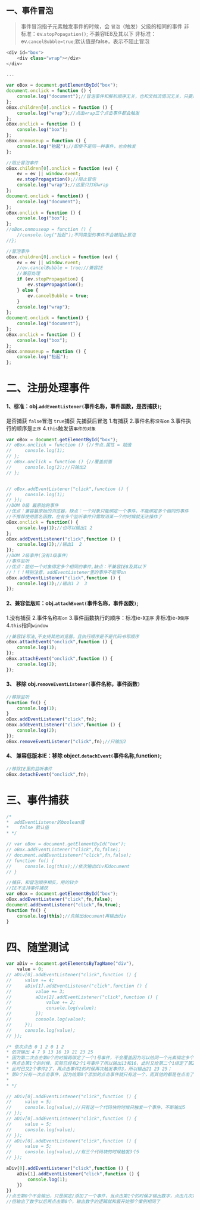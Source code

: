 ## 一、事件冒泡

> 事件冒泡指子元素触发事件的时候，会 `冒泡`（触发）父级的相同的事件 
> 非标准：ev.`stopPopagation()`; 不兼容IE8及其以下
> 非标准：ev.`cancelBubble=true`;默认值是false，表示不阻止冒泡

```javascript
<div id="box">
	<div class="wrap"></div>
</div>

...

var oBox = document.getElementById("box");
document.onclick = function () {
    console.log("document");//冒泡事件和解析顺序无关，也和文档流情况无关，只要是父子级关系就会触发
};
oBox.children[0].onclick = function () {
    console.log("wrap");//点击wrap三个点击事件都会触发
};
oBox.onclick = function () {
    console.log("box");
};
oBox.onmouseup = function () {
    console.log("抬起");//即使不是同一种事件，也会触发
};
```

```javascript
//阻止冒泡事件
oBox.children[0].onclick = function (ev) {
    ev = ev || window.event;
    ev.stopPropagation();//阻止冒泡
    console.log("wrap");//这里只打印wrap
};
document.onclick = function() {
    console.log("document");
};
oBox.onclick = function () {
    console.log("box");
};
//oBox.onmouseup = function () {
    //console.log("抬起");不同类型的事件不会被阻止冒泡
//};

```

```javascript
//冒泡事件
oBox.children[0].onclick = function (ev) {
    ev = ev || window.event;
    //ev.cancelBubble = true;//兼容IE
    //兼容处理
    if (ev.stopPropagation) {
        ev.stopPropagation();
    } else {
        ev.cancelBubble = true;
    }
    console.log("wrap");
};
document.onclick = function() {
    console.log("document");
};
oBox.onclick = function () {
    console.log("box");
};
oBox.onmouseup = function () {
    console.log("抬起");
};
```



# 二、注册处理事件

#### 1、标准：obj.`addEventListener(`事件名称，事件函数，是否捕获`)`;

是否捕获 
`false`冒泡 
`true`捕获 
先捕获后冒泡 
1.有捕获 
2.事件名称`没有on` 
3.事件执行的顺序是`正序` 
4.`this`触发该`事件的对象`

```javascript
var oBox = document.getElementById("box");
// oBox.onclick = function () {//节点.属性 = 赋值
//     console.log(1);
// };
// oBox.onclick = function () {//覆盖前面
//     console.log(2);//只输出2
// };


// oBox.addEventListener("click",function () {
//     console.log(1);
// });
//DOM 0级 最原始的事件
//优点：兼容最原始的浏览器，缺点：一个对象只能绑定一个事件，不能绑定多个相同的事件
//不推荐使用匿名函数，在有多个监听事件只需取消某一个的时候就无法操作了
oBox.onclick = function() {
    console.log(1);//也可以输出1 2
};
oBox.addEventListener("click",function () {
    console.log(2);//输出1  2
});
//DOM 2级事件(没有1级事件)
//事件监听
//优点：能给一个对象绑定多个相同的事件,缺点：不兼容IE8及其以下
//！！！特别注意，addEventListener里的事件不能带on
oBox.addEventListener("click",function () {
	console.log(3);//输出1 2  3
});
```

#### 2、兼容低版IE：obj.`attachEvent(`事件名称，事件函数`)`;

1.没有捕获 
2.事件名称`有on` 
3.事件函数执行的顺序：标准ie-》`正序` 非标准ie-》`倒序` 
4.`this`指向`window`

```javascript
//兼容IE写法,不支持其他浏览器，且执行顺序是不是代码书写顺序
oBox.attachEvent("onclick",function () {
    console.log(1);
});
oBox.attachEvent("onclick",function () {
    console.log(2);
});
```

#### 3、 移除 obj.`removeEventListener(`事件名称，事件函数`)`

```javascript
//移除监听
function fn() {
    console.log(1);
}
oBox.addEventListener("click",fn);
oBox.addEventListener("click",function () {
    console.log(2);
});
oBox.removeEventListener("click",fn);//只输出2
```

#### 4、 兼容低版本IE：移除 object.`detachEvent(`事件名称,function`)`;

```javascript
//移除IE里的监听事件
oBox.detachEvent("onclick",fn);
```



# 三、事件捕获

```javascript
/*
*  addEventListener的boolean值
*    false 默认值
* */

// var oBox = document.getElementById("box");
// oBox.addEventListener("click",fn,false);
// document.addEventListener("click",fn,false);
// function fn() {
//     console.log(this);//依次输出div和document
// }

//捕获，和冒泡顺序相反，用的较少
//IE不支持事件捕获
var oBox = document.getElementById("box");
oBox.addEventListener("click",fn,false);
document.addEventListener("click",fn,true);
function fn() {
    console.log(this);//先输出document再输出div
}
```



# 四、随堂测试

```javascript
var aDiv = document.getElementsByTagName("div"),
    value = 0;
// aDiv[0].addEventListener("click",function () {
//     value += 4;
//     aDiv[1].addEventListener("click",function () {
//         value += 3;
//         aDiv[2].addEventListener("click",function () {
//             value += 2;
//             console.log(value);
//         });
//         console.log(value);
//     });
//     console.log(value);
// });

/* 依次点击 0 1 2 0 1 2
* 依次输出 4 7 9 13 16 19 21 23 25
* 因为第二次点击第0个的时候再绑定了一个1号事件，不会覆盖因为可以给同一个元素绑定多个相同事件；
* 再点击第1个的时候，实际已经有2个1号事件了所以输出13和16，此时又给第二个1绑定了第2个事件；
* 此时已又2个事件2了，再点击事件2的时候再次触发事件3，所以输出21 23 25；
* 第0个只有一次点击事件，因为给第0个添加的点击事件就只有这一个，而其他的都是在点击了第0个以后才添加的事件
*
* */

// aDiv[0].addEventListener("click",function () {
//     value = 5;
//     console.log(value);//只有这一个代码块的时候只触发一个事件，不断输出5
// });
// aDiv[0].addEventListener("click",function () {
//     value = 5;
//     console.log(value);
// });
// aDiv[0].addEventListener("click",function () {
//     value = 5;
//     console.log(value);//有三个代码块的时候触发3个5
// });

aDiv[0].addEventListener("click",function () {
    aDiv[1].addEventListener("click",function () {
        console.log(1);
    })
})
//点击第0个不会输出，只是绑定/添加了一个事件，当点击第1个的时候才输出数字，点击几次第0个就输出几个数字；
//但输出了数字以后再点击第0个，输出数字的逻辑就和最开始那个案例相同了
```


